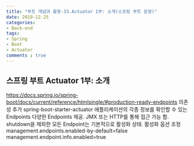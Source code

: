 ```yaml
---
title: "부트 개념과 활용-33.Actuator 1부: 소개(스프링 부트 운영)"
date: 2019-12-25
categories:
- Back-end
tags:
- Spring 
- Boot
- Actuator
comments : true
---
```


## 스프링 부트 Actuator 1부: 소개




https://docs.spring.io/spring-boot/docs/current/reference/htmlsingle/#production-ready-endpoints   의존성 추가
spring-boot-starter-actuator
애플리케이션의 각종 정보를 확인할 수 있는 Endpoints
다양한 Endpoints 제공.
JMX 또는 HTTP를 통해 접근 가능 함.
shutdown을 제외한 모든 Endpoint는 기본적으로 활성화 상태.
활성화 옵션 조정
management.endpoints.enabled-by-default=false
management.endpoint.info.enabled=true 
